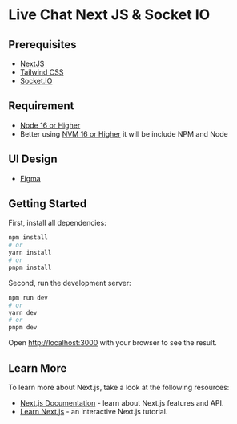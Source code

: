 # Live Chat Next JS & Socket IO

## Prerequisites

- [NextJS](https://nextjs.org/)
- [Tailwind CSS](https://tailwindcss.com/)
- [Socket.IO](https://socket.io/)

## Requirement

- [Node 16 or Higher](https://nodejs.org/en/download)
- Better using [NVM 16 or Higher](https://github.com/nvm-sh/nvm) it will be include NPM and Node

## UI Design

- [Figma](https://www.figma.com/file/qrU8WIEvhwaGNMpTEkRnQO/Simple-Live-Chat?type=design&node-id=0-1&t=g87gVFkcjl02EzTN-0)

## Getting Started

First, install all dependencies:

```bash
npm install
# or
yarn install
# or
pnpm install
```

Second, run the development server:

```bash
npm run dev
# or
yarn dev
# or
pnpm dev
```

Open [http://localhost:3000](http://localhost:3000) with your browser to see the result.

## Learn More

To learn more about Next.js, take a look at the following resources:

- [Next.js Documentation](https://nextjs.org/docs) - learn about Next.js features and API.
- [Learn Next.js](https://nextjs.org/learn) - an interactive Next.js tutorial.
